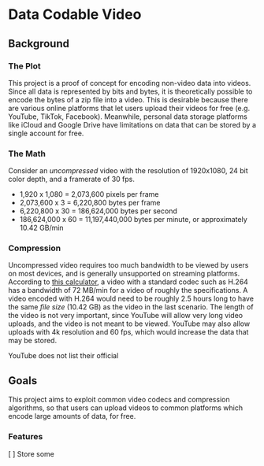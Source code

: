 # Data Codable Video

## Background

### The Plot
This project is a proof of concept for encoding non-video data into videos.
Since all data is represented by bits and bytes, it is theoretically possible to encode the bytes of a zip file into a video.
This is desirable because there are various online platforms that let users upload their videos for free (e.g. YouTube, TikTok, Facebook).
Meanwhile, personal data storage platforms like iCloud and Google Drive have limitations on data that can be stored by a single account for free.

### The Math
Consider an _uncompressed_ video with the resolution of 1920x1080, 24 bit color depth, and a framerate of 30 fps.
* 1,920 x 1,080 = 2,073,600 pixels per frame
* 2,073,600 x 3 = 6,220,800 bytes per frame
* 6,220,800 x 30 = 186,624,000 bytes per second
* 186,624,000 x 60 = 11,197,440,000 bytes per minute, or approximately 10.42 GB/min

### Compression
Uncompressed video requires too much bandwidth to be viewed by users on most devices, and is generally unsupported on streaming platforms.
According to [this calculator](https://toolstud.io/video/filesize.php?width=1920&height=1080&framerate=30&timeduration=60&timeduration_unit=seconds&compression=19290&specificbitrate=100&specificbitrate_unit=1000000), a video with a standard codec such as H.264 has a bandwidth of 72 MB/min for a video of roughly the specifications.
A video encoded with H.264 would need to be roughly 2.5 hours long to have the same _file size_ (10.42 GB) as the video in the last scenario.
The length of the video is not very important, since YouTube will allow very long video uploads, and the video is not meant to be viewed.
YouTube may also allow uploads with 4k resolution and 60 fps, which would increase the data that may be stored.

YouTube does not list their official 

## Goals
This project aims to exploit common video codecs and compression algorithms, so that users can upload videos to common platforms which encode large amounts of data, for free.

### Features

[ ] Store some